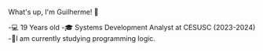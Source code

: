 What's up, I'm Guilherme! 👋

-💻 19 Years old 
-🎓 Systems Development Analyst at CESUSC (2023-2024) 
-🌱I am currently studying programming logic.
